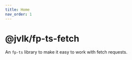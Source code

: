 ```yaml
---
title: Home
nav_order: 1
---
```


# @jvlk/fp-ts-fetch

An `fp-ts` library to make it easy to work with fetch requests.